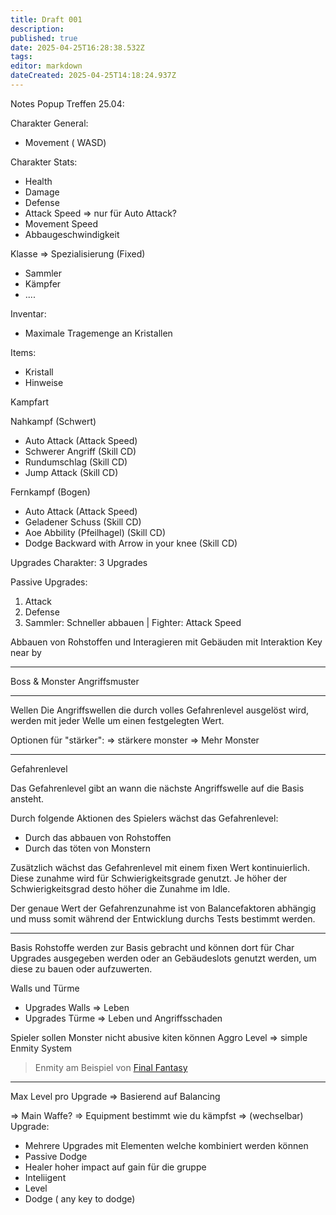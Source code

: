 ```yaml
---
title: Draft 001
description: 
published: true
date: 2025-04-25T16:28:38.532Z
tags: 
editor: markdown
dateCreated: 2025-04-25T14:18:24.937Z
---
```


Notes Popup Treffen 25.04:


Charakter General:
- Movement ( WASD)


Charakter Stats:
- Health
- Damage
- Defense
- Attack Speed => nur für Auto Attack?
- Movement Speed
- Abbaugeschwindigkeit

Klasse => Spezialisierung  (Fixed)
- Sammler
- Kämpfer
- ....


Inventar:
 - Maximale Tragemenge an Kristallen
 
 Items:
 - Kristall
 - Hinweise


Kampfart 

Nahkampf (Schwert)
- Auto Attack (Attack Speed)
- Schwerer Angriff (Skill CD)
- Rundumschlag (Skill CD)
- Jump Attack (Skill CD)

Fernkampf (Bogen)
 - Auto Attack (Attack Speed)
 - Geladener Schuss (Skill CD)
 - Aoe Abbility (Pfeilhagel)  (Skill CD)
 - Dodge Backward with Arrow in your knee (Skill CD)



Upgrades Charakter:
3 Upgrades

Passive Upgrades:
1. Attack
2. Defense
3. Sammler: Schneller abbauen | Fighter: Attack Speed   

Abbauen von Rohstoffen und Interagieren mit Gebäuden mit Interaktion Key near by

---
Boss & Monster
Angriffsmuster


---
Wellen
Die Angriffswellen die durch volles Gefahrenlevel ausgelöst wird, werden mit jeder Welle um einen festgelegten Wert. 

Optionen für "stärker":
=> stärkere monster
=> Mehr Monster

---
Gefahrenlevel

Das Gefahrenlevel gibt an wann die nächste Angriffswelle auf die Basis ansteht.

Durch folgende Aktionen des Spielers wächst das Gefahrenlevel:
- Durch das abbauen von Rohstoffen
- Durch das töten von Monstern

Zusätzlich wächst das Gefahrenlevel mit einem fixen Wert kontinuierlich. Diese zunahme wird für Schwierigkeitsgrade genutzt. Je höher der Schwierigkeitsgrad desto höher die Zunahme im Idle.

Der genaue Wert der Gefahrenzunahme ist von Balancefaktoren abhängig und muss somit während der Entwicklung durchs Tests bestimmt werden.

---

Basis
Rohstoffe werden zur Basis gebracht und können dort für Char Upgrades ausgegeben werden oder an Gebäudeslots genutzt werden, um diese zu bauen oder aufzuwerten.


Walls und Türme
- Upgrades Walls => Leben
- Upgrades Türme => Leben und Angriffsschaden


Spieler sollen Monster nicht abusive kiten können
Aggro Level => simple Enmity System
> Enmity am Beispiel von [Final Fantasy](https://ffxiv.consolegameswiki.com/wiki/Enmity)

----
Max Level pro Upgrade
  => Basierend auf Balancing

=> Main Waffe? => Equipment bestimmt wie du kämpfst => (wechselbar)
Upgrade:
- Mehrere Upgrades mit Elementen welche kombiniert werden können
- Passive Dodge  
- Healer hoher impact auf gain für die gruppe
- Inteliigent
- Level
-  Dodge ( any key to dodge) 